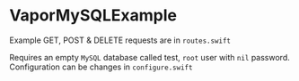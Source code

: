 # VaporMySQLExample


Example GET, POST & DELETE requests are in `routes.swift`


Requires an empty `MySQL` database called test, `root` user with `nil` password. Configuration can be changes in `configure.swift`
